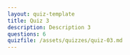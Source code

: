```yaml
---
layout: quiz-template
title: Quiz 3
description: Description 3
questions: 6
quizfile: /assets/quizzes/quiz-03.md
---
```

